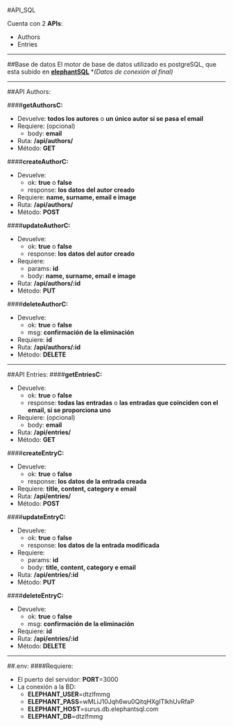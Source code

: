 #API_SQL

Cuenta con 2 **APIs**:
* Authors
* Entries

---
##Base de datos
El motor de base de datos utilizado es postgreSQL, que esta subido en **[elephantSQL](https://www.elephantsql.com/)**
\**(Datos de conexión al final)*

---
##API Authors:

####**getAuthorsC:**
* Devuelve: **todos los autores** o **un único autor si se pasa el email**
* Requiere: (opcional)
    * body: **email**
* Ruta: **/api/authors/**
* Método: **GET**

####**createAuthorC:** 
* Devuelve:
    * ok: **true** o **false**
    * response: **los datos del autor creado**
* Requiere: **name, surname, email e image**
* Ruta: **/api/authors/**
* Método: **POST**

####**updateAuthorC:** 
* Devuelve:
    * ok: **true** o **false**
    * response: **los datos del autor creado**
* Requiere: 
    * params: **id**
    * body: **name, surname, email e image**
* Ruta: **/api/authors/:id**
* Método: **PUT**

####**deleteAuthorC:** 
* Devuelve:
    * ok: **true** o **false**
    * msg: **confirmación de la eliminación**
* Requiere: **id**
* Ruta: **/api/authors/:id**
* Método: **DELETE**

---
##API Entries:
####**getEntriesC:**
* Devuelve:
  * ok: **true** o **false**
  * response: **todas las entradas** o **las entradas que coinciden con el email, si se proporciona uno**
* Requiere: (opcional)
    * body: **email**
* Ruta: **/api/entries/**
* Método: **GET**
  
####**createEntryC:** 
* Devuelve: 
    * ok: **true** o **false**
    * response: **los datos de la entrada creada**
* Requiere: **title, content, category e email**
* Ruta: **/api/entries/**
* Método: **POST**

####**updateEntryC:** 
* Devuelve: 
    * ok: **true** o **false**
    * response: **los datos de la entrada modificada**
* Requiere: 
    * params: **id**
    * body: **title, content, category e email**
* Ruta: **/api/entries/:id**
* Método: **PUT**

####**deleteEntryC:** 
* Devuelve: 
    * ok: **true** o **false**
    * msg: **confirmación de la eliminación**
* Requiere: **id**
* Ruta: **/api/entries/:id**
* Método: **DELETE**

---
##.env:
####Requiere:
* El puerto del servidor: **PORT**=3000
* La conexión a la BD:
    * **ELEPHANT_USER**=dtzlfmmg
    * **ELEPHANT_PASS**=wMLiJ10Jqh6wu0QitqHXgITlkhUvRfaP
    * **ELEPHANT_HOST**=surus.db.elephantsql.com
    * **ELEPHANT_DB**=dtzlfmmg